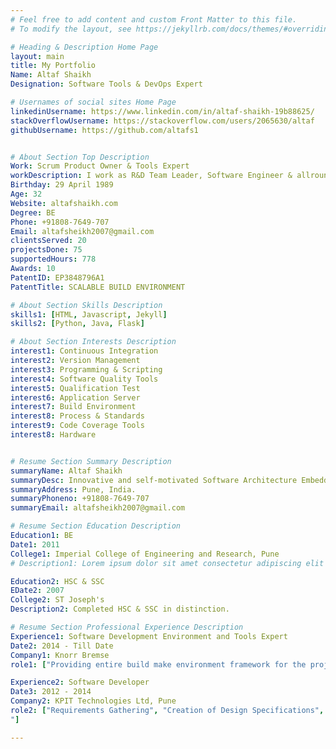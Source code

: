 ```yaml
---
# Feel free to add content and custom Front Matter to this file.
# To modify the layout, see https://jekyllrb.com/docs/themes/#overriding-theme-defaults

# Heading & Description Home Page
layout: main
title: My Portfolio
Name: Altaf Shaikh
Designation: Software Tools & DevOps Expert

# Usernames of social sites Home Page
linkedinUsername: https://www.linkedin.com/in/altaf-shaikh-19b88625/
stackOverflowUsername: https://stackoverflow.com/users/2065630/altaf
githubUsername: https://github.com/altafs1


# About Section Top Description
Work: Scrum Product Owner & Tools Expert
workDescription: I work as R&D Team Leader, Software Engineer & allrounder with expertise in Tools, Automation and Infrastructure, who strives for perfection and is passionate for writing clean code,creating effective software development environment and keeping SW infrastructure consistent with wide range of experience in SW embedded development, infrastructure design , DevOps, creating tool chains with latest technologies and development of AUTOSAR BSW Modules and Tools.
Birthday: 29 April 1989
Age: 32 
Website: altafshaikh.com
Degree: BE
Phone: +91808-7649-707
Email: altafsheikh2007@gmail.com
clientsServed: 20
projectsDone: 75
supportedHours: 778
Awards: 10
PatentID: EP3848796A1
PatentTitle: SCALABLE BUILD ENVIRONMENT

# About Section Skills Description
skills1: [HTML, Javascript, Jekyll]
skills2: [Python, Java, Flask]

# About Section Interests Description
interest1: Continuous Integration
interest2: Version Management
interest3: Programming & Scripting
interest4: Software Quality Tools
interest5: Qualification Test
interest6: Application Server
interest7: Build Environment
interest8: Process & Standards
interest9: Code Coverage Tools
interest8: Hardware


# Resume Section Summary Description
summaryName: Altaf Shaikh
summaryDesc: Innovative and self-motivated Software Architecture Embedded and Tools Engineer with a career spanning of 7 years and 5 months of experience with a vision to build the base and keep Software infrastructure under control
summaryAddress: Pune, India.
summaryPhoneno: +91808-7649-707
summaryEmail: altafsheikh2007@gmail.com

# Resume Section Education Description
Education1: BE
Date1: 2011
College1: Imperial College of Engineering and Research, Pune
# Description1: Lorem ipsum dolor sit amet consectetur adipiscing elit auctor, maecenas cras mus platea tincidunt leo tellus dis, ut non curabitur nisl egestas lacinia odio. Mattis nostra blandit proin vitae phasellus lobortis eget fames, justo molestie libero ultricies conubia fusce feugiat turpis primis, nullam hendrerit egestas tempor convallis 

Education2: HSC & SSC
EDate2: 2007
College2: ST Joseph's 
Description2: Completed HSC & SSC in distinction.

# Resume Section Professional Experience Description 
Experience1: Software Development Environment and Tools Expert
Date2: 2014 - Till Date
Company1: Knorr Bremse
role1: ["Providing entire build make environment framework for the project", "Integration of SW Development tools/Compilers/Debuggers/SW Quality tools.", "Integrating Pc-lint, Polyspace framework for static and dynamic analysis in build environment", "Develop strategy for “Long term availability of SW Development environment "]

Experience2: Software Developer
Date3: 2012 - 2014
Company2: KPIT Technologies Ltd, Pune
role2: ["Requirements Gathering", "Creation of Design Specifications", "Unit testing, Integration testing and bug fixing.
"]

---
```



<!-- <h3>Technical Skills</h3> -->

